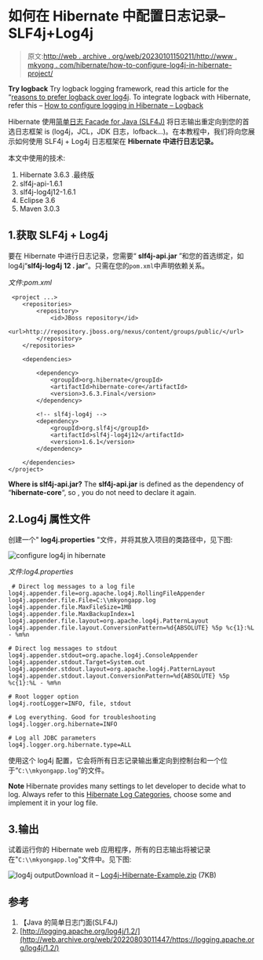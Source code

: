 # 如何在 Hibernate 中配置日志记录–SLF4j+Log4j

> 原文:[http://web . archive . org/web/20230101150211/http://www . mkyong . com/hibernate/how-to-configure-log4j-in-hibernate-project/](http://web.archive.org/web/20230101150211/http://www.mkyong.com/hibernate/how-to-configure-log4j-in-hibernate-project/)

**Try logback**
Try logback logging framework, read this article for the “[reasons to prefer logback over log4j](http://web.archive.org/web/20220803011447/http://logback.qos.ch/reasonsToSwitch.html). To integrate logback with Hibernate, refer this – [How to configure logging in Hibernate – Logback](http://web.archive.org/web/20220803011447/http://www.mkyong.com/hibernate/how-to-configure-logging-in-hibernate-logback/)

Hibernate 使用[简单日志 Facade for Java (SLF4J)](http://web.archive.org/web/20220803011447/http://www.slf4j.org/) 将日志输出重定向到您的首选日志框架 is (log4j，JCL，JDK 日志，lofback…)。在本教程中，我们将向您展示如何使用 SLF4j + Log4j 日志框架在 **Hibernate 中进行日志记录。**

本文中使用的技术:

1.  Hibernate 3.6.3 .最终版
2.  slf4j-api-1.6.1
3.  slf4j-log4j12-1.6.1
4.  Eclipse 3.6
5.  Maven 3.0.3

## 1.获取 SLF4j + Log4j

要在 Hibernate 中进行日志记录，您需要“ **slf4j-api.jar** ”和您的首选绑定，如 log4j“**slf4j-log4j 12 . jar**”。只需在您的`pom.xml`中声明依赖关系。

*文件:pom.xml*

```
 <project ...>
	<repositories>
		<repository>
			<id>JBoss repository</id>
			<url>http://repository.jboss.org/nexus/content/groups/public/</url>
		</repository>
	</repositories>

	<dependencies>

		<dependency>
			<groupId>org.hibernate</groupId>
			<artifactId>hibernate-core</artifactId>
			<version>3.6.3.Final</version>
		</dependency>

		<!-- slf4j-log4j -->
		<dependency>
			<groupId>org.slf4j</groupId>
			<artifactId>slf4j-log4j12</artifactId>
			<version>1.6.1</version>
		</dependency>

	</dependencies>
</project> 
```

**Where is slf4j-api.jar?**
The **slf4j-api.jar** is defined as the dependency of “**hibernate-core**“, so , you do not need to declare it again.

## 2.Log4j 属性文件

创建一个" **log4j.properties** "文件，并将其放入项目的类路径中，见下图:

![configure log4j in hibernate](../Images/4526450859a7c862813219df7ce369a8.png "configure-log4j-hibernate")

*文件:log4.properties*

```
 # Direct log messages to a log file
log4j.appender.file=org.apache.log4j.RollingFileAppender
log4j.appender.file.File=C:\\mkyongapp.log
log4j.appender.file.MaxFileSize=1MB
log4j.appender.file.MaxBackupIndex=1
log4j.appender.file.layout=org.apache.log4j.PatternLayout
log4j.appender.file.layout.ConversionPattern=%d{ABSOLUTE} %5p %c{1}:%L - %m%n

# Direct log messages to stdout
log4j.appender.stdout=org.apache.log4j.ConsoleAppender
log4j.appender.stdout.Target=System.out
log4j.appender.stdout.layout=org.apache.log4j.PatternLayout
log4j.appender.stdout.layout.ConversionPattern=%d{ABSOLUTE} %5p %c{1}:%L - %m%n

# Root logger option
log4j.rootLogger=INFO, file, stdout

# Log everything. Good for troubleshooting
log4j.logger.org.hibernate=INFO

# Log all JDBC parameters
log4j.logger.org.hibernate.type=ALL 
```

使用这个 log4j 配置，它会将所有日志记录输出重定向到控制台和一个位于“`C:\\mkyongapp.log`”的文件。

**Note**
Hibernate provides many settings to let developer to decide what to log. Always refer to this [Hibernate Log Categories](http://web.archive.org/web/20220803011447/http://docs.jboss.org/hibernate/core/3.6/reference/en-US/html/session-configuration.html#configuration-logging), choose some and implement it in your log file.

## 3.输出

试着运行你的 Hibernate web 应用程序，所有的日志输出将被记录在"`C:\\mkyongapp.log`"文件中。见下图:

![log4j output](../Images/48fcb5fa328354ad392584b0bb1233dd.png "configure-log4j-hibernate-logfile")Download it – [Log4j-Hibernate-Example.zip](http://web.archive.org/web/20220803011447/http://www.mkyong.com/wp-content/uploads/2009/12/Log4j-Hibernate-Example.zip) (7KB)

## 参考

1.  【Java 的简单日志门面(SLF4J)
2.  [http://logging.apache.org/log4j/1.2/](http://web.archive.org/web/20220803011447/https://logging.apache.org/log4j/1.2/)

<input type="hidden" id="mkyong-current-postId" value="2661">